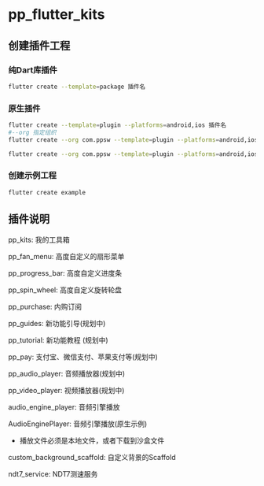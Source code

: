 # pp_flutter_kits

## 创建插件工程

### 纯Dart库插件

``` bash
flutter create --template=package 插件名
```

### 原生插件

``` bash
flutter create --template=plugin --platforms=android,ios 插件名
#--org 指定组织
flutter create --org com.ppsw --template=plugin --platforms=android,ios 插件名

flutter create --org com.ppsw --template=plugin --platforms=android,ios,web,macos,windows,linux 插件名
```

### 创建示例工程

``` bash
flutter create example
```

## 插件说明

pp_kits: 我的工具箱

pp_fan_menu: 高度自定义的扇形菜单

pp_progress_bar: 高度自定义进度条

pp_spin_wheel: 高度自定义旋转轮盘

pp_purchase: 内购订阅

pp_guides: 新功能引导(规划中)

pp_tutorial: 新功能教程 (规划中)

pp_pay: 支付宝、微信支付、苹果支付等(规划中)

pp_audio_player: 音频播放器(规划中)

pp_video_player: 视频播放器(规划中)

audio_engine_player: 音频引擎播放

AudioEnginePlayer: 音频引擎播放(原生示例)

- 播放文件必须是本地文件，或者下载到沙盒文件

custom_background_scaffold: 自定义背景的Scaffold

ndt7_service: NDT7测速服务
